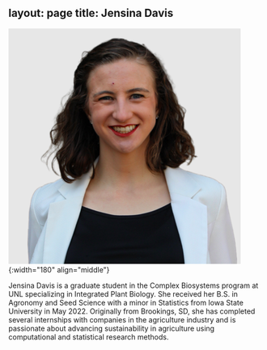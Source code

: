 layout: page
title: Jensina Davis
---

![Jensina Davis](/images/People_Images/Jensina.png){:width="180" align="middle"}

Jensina Davis is a graduate student in the Complex Biosystems program at UNL specializing in Integrated Plant Biology. She received her B.S. in Agronomy and Seed Science with a minor in Statistics from Iowa State University in May 2022. Originally from Brookings, SD, she has completed several internships with companies in the agriculture industry and is passionate about advancing sustainability in agriculture using computational and statistical research methods.
